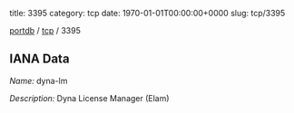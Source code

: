 title: 3395
category: tcp
date: 1970-01-01T00:00:00+0000
slug: tcp/3395

[portdb](/) / [tcp](/category/tcp.html) / 3395


## IANA Data

_Name:_ dyna-lm

_Description:_ Dyna License Manager (Elam)

